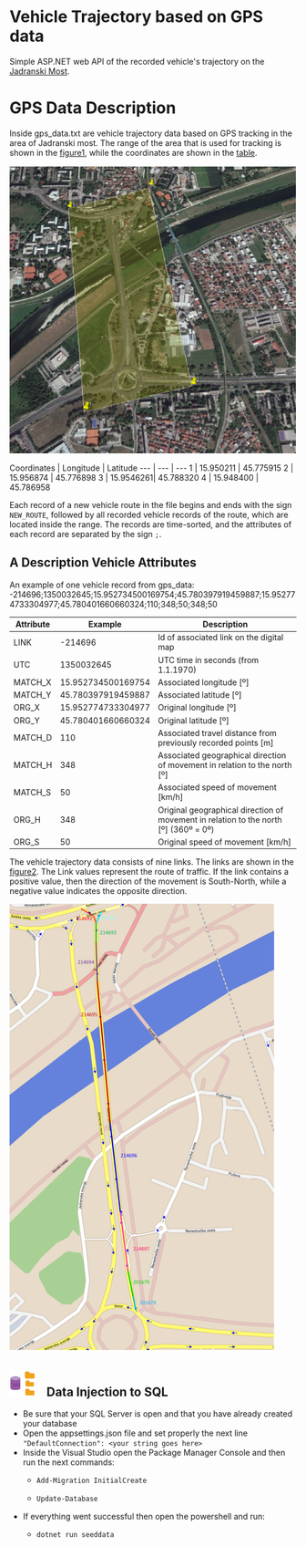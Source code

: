 # Vehicle Trajectory based on GPS data

Simple ASP.NET web API of the recorded vehicle's trajectory on the [Jadranski Most](https://www.google.com/maps/@45.7827184,15.9530504,18z?entry=ttu).

# GPS Data Description
Inside gps_data.txt are vehicle trajectory data based on GPS tracking in the area of Jadranski most. 
The range of the area that is used for tracking is shown in the [figure1](#figure1), while the coordinates are shown in the [table](#table).

<a name="figure1"></a>
![figure1](./Public/polygon.png)

<a name="table"></a>
Coordinates | Longitude | Latitude 
---         | ---       | --- 
1           | 15.950211 | 45.775915
2           | 15.956874 | 45.776898
3           | 15.9546261| 45.788320
4           | 15.948400 | 45.786958

Each record of a new vehicle route in the file begins and ends with the sign ``NEW_ROUTE``, followed by all recorded vehicle records of the route, which are located inside the range.
The records are time-sorted, and the attributes of each record are separated by the sign ``;``.

## A Description Vehicle Attributes

An example of one vehicle record from gps_data: 
-214696;1350032645;15.952734500169754;45.780397919459887;15.952774733304977;45.780401660660324;110;348;50;348;50

Attribute | Example            | Description
---       | ---                | --- 
LINK      | -214696            | Id of associated link on the digital map 
UTC       | 1350032645         | UTC time in seconds (from 1.1.1970)
MATCH_X   | 15.952734500169754 | Associated longitude [&ordm;]
MATCH_Y   | 45.780397919459887 | Associated latitude [&ordm;]
ORG_X     | 15.952774733304977 | Original longitude [&ordm;]
ORG_Y     | 45.780401660660324 | Original latitude [&ordm;]
MATCH_D   | 110                | Associated travel distance from previously recorded points [m]
MATCH_H   | 348                | Associated geographical direction of movement in relation to the north [&ordm;]
MATCH_S   | 50                 | Associated speed of movement [km/h]
ORG_H     | 348                | Original geographical direction of movement in relation to the north [&ordm;] (360&ordm; = 0&ordm;)
ORG_S     | 50                 | Original speed of movement [km/h]

The vehicle trajectory data consists of nine links. The links are shown in the [figure2](#picture2). The Link values represent the route of traffic. If the link contains a positive value, 
then the direction of the movement is South-North, while a negative value indicates the opposite direction.

<a name="picture2"></a>
![figure2](./Public/links.png)

<a id="database-data injection"></a>

<h2>
  <picture>
    <img src="./Public/database.gif?raw=true" width="45px" style="margin-right: 15px;">
  </picture>
  Data Injection to SQL
</h2>


- Be sure that your SQL Server is open and that you have already created your database
- Open the appsettings.json file and set properly the next line ``"DefaultConnection": <your string goes here>``
- Inside the Visual Studio open the Package Manager Console and then run the next commands:
  - ```sh
    Add-Migration InitialCreate
    ```
  - ```sh
    Update-Database
    ```
- If everything went successful then open the powershell and run:
   - ```sh
     dotnet run seeddata
     ```
